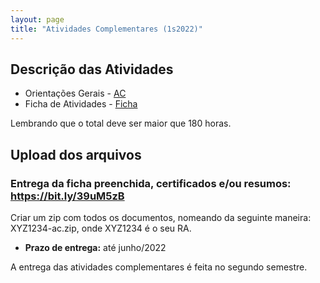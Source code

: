 ```yaml
---
layout: page
title: "Atividades Complementares (1s2022)"
---
```


## Descrição das Atividades

- Orientações Gerais - <a href="/docs/AC.doc" target="_blank">AC</a>
- Ficha de Atividades - <a href="/docs/Ficha.xls" target="_blank">Ficha</a>

Lembrando que o total deve ser maior que 180 horas.

## Upload dos arquivos

### Entrega da ficha preenchida, certificados e/ou resumos: <a href="https://bit.ly/39uM5zB" target="_blank">https://bit.ly/39uM5zB</a>

Criar um zip com todos os documentos, nomeando da seguinte maneira: XYZ1234-ac.zip, onde XYZ1234 é o seu RA.

- **Prazo de entrega:** até junho/2022

A entrega das atividades complementares é feita no segundo semestre.


<!--: <a href="https://bit.ly/3dItD4r" target="_blank">https://bit.ly/3dItD4r</a>

 - Renomear o arquivo para: **XYZ123-ac.pdf**, onde XYZ123 é o seu RA.
 - **Prazo de entrega:** 23/11/2020.
-->
